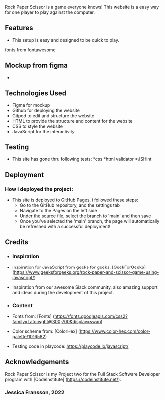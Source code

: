 Rock Paper Scissor is a game everyone knows! This website is a easy way for one player to play against the computer.

## Features
* This setup is easy and designed to be quick to play.

fonts from fontawesome 

## Mockup from figma 
* 

## Technologies Used
* Figma for mockup
* Github for deploying the website
* Gitpod to edit and structure the website
* HTML to provide the structure and content for the website
* CSS to style the website
* JavaScript for the interactivity 

## Testing 

* This site has gone thru following tests:
    *css
    *html validator
    *JSHint 


## Deployment

### How i deployed the project:
* This site is deployed to GitHub Pages, i followed these steps:
    * Go to the GitHub repository, and the settings tab
    * Navigate to the Pages on the left side
    * Under the source file, select the branch to 'main' and then save
    * Once you've selected the 'main' branch, the page will automatically be refreshed with a successful deployment!

## Credits

* ### Inspiration
* inspiration for JavaScript from geeks for geeks: [GeekForGeeks] (https://www.geeksforgeeks.org/rock-paper-and-scissor-game-using-javascript/)
* Inspiration from our awesome Slack community, also amazing support and ideas during the development of this project.


* ### Content
* Fonts from: [Fonts] (https://fonts.googleapis.com/css2?family=Lato:wght@300;700&display=swap)
* Color scheme from: [ColorHex] (https://www.color-hex.com/color-palette/1016582)

* Testing code in playcode: https://playcode.io/javascript/

## Acknowledgements
Rock Paper Scissor is my Project two for the Full Stack Software Developer program with [CodeInstitute] (https://codeinstitute.net/). 

### **Jessica Fransson, 2022**
